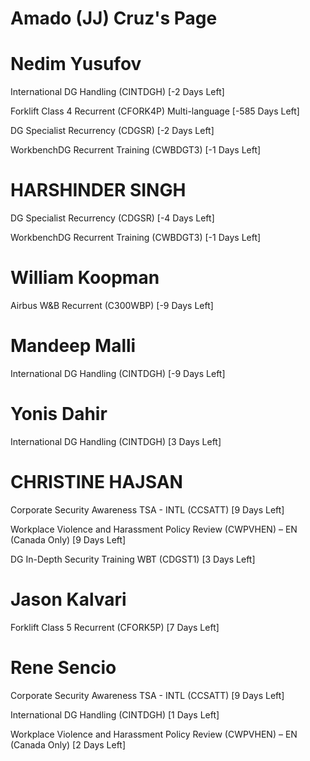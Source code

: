 # Amado (JJ) Cruz's Page




# Nedim Yusufov


International DG Handling (CINTDGH) [-2 Days Left]

Forklift Class 4 Recurrent (CFORK4P) Multi-language [-585 Days Left]

DG Specialist Recurrency (CDGSR) [-2 Days Left]

WorkbenchDG Recurrent Training (CWBDGT3) [-1 Days Left]



# HARSHINDER SINGH


DG Specialist Recurrency (CDGSR) [-4 Days Left]

WorkbenchDG Recurrent Training (CWBDGT3) [-1 Days Left]



# William Koopman


Airbus W&B Recurrent (C300WBP) [-9 Days Left]



# Mandeep Malli


International DG Handling (CINTDGH) [-9 Days Left]



# Yonis Dahir


International DG Handling (CINTDGH) [3 Days Left]



# CHRISTINE HAJSAN


Corporate Security Awareness TSA - INTL (CCSATT) [9 Days Left]

Workplace Violence and Harassment Policy Review (CWPVHEN) – EN (Canada Only) [9 Days Left]

DG In-Depth Security Training WBT (CDGST1) [3 Days Left]



# Jason Kalvari


Forklift Class 5 Recurrent (CFORK5P) [7 Days Left]



# Rene Sencio


Corporate Security Awareness TSA - INTL (CCSATT) [9 Days Left]

International DG Handling (CINTDGH) [1 Days Left]

Workplace Violence and Harassment Policy Review (CWPVHEN) – EN (Canada Only) [2 Days Left]



